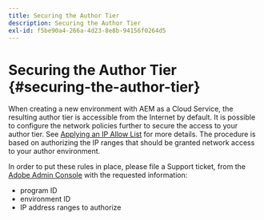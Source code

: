 ```yaml
---
title: Securing the Author Tier
description: Securing the Author Tier
exl-id: f5be90a4-266a-4d23-8e8b-94156f0264d5
---
```

# Securing the Author Tier {#securing-the-author-tier}

When creating a new environment with AEM as a Cloud Service, the resulting author tier is accessible from the Internet by default. It is possible to configure the network policies further to secure the access to your author tier. See [Applying an IP Allow List](https://experienceleague.adobe.com/docs/experience-manager-cloud-service/implementing/using-cloud-manager/ip-allow-lists/apply-allow-list.html?lang=en) for more details. The procedure is based on authorizing the IP ranges that should be granted network access to your author environment. 

In order to put these rules in place, please file a Support ticket, from the [Adobe Admin Console](https://adminconsole.adobe.com/) with the requested information:

* program ID
* environment ID
* IP address ranges to authorize

